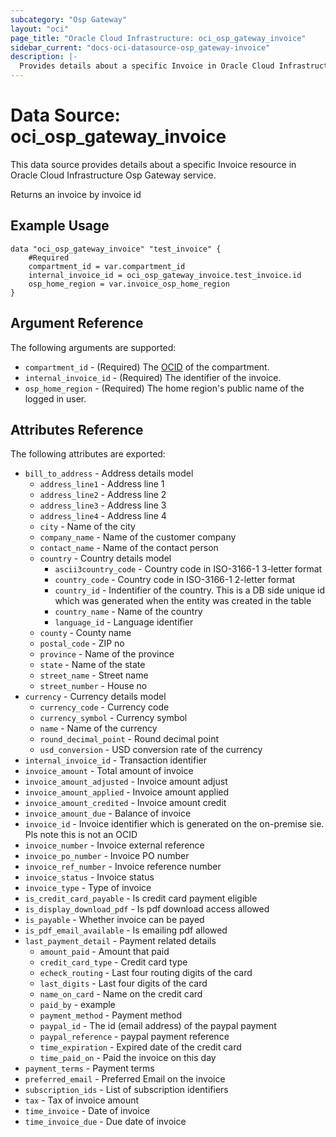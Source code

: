 ```yaml
---
subcategory: "Osp Gateway"
layout: "oci"
page_title: "Oracle Cloud Infrastructure: oci_osp_gateway_invoice"
sidebar_current: "docs-oci-datasource-osp_gateway-invoice"
description: |-
  Provides details about a specific Invoice in Oracle Cloud Infrastructure Osp Gateway service
---
```


# Data Source: oci_osp_gateway_invoice
This data source provides details about a specific Invoice resource in Oracle Cloud Infrastructure Osp Gateway service.

Returns an invoice by invoice id

## Example Usage

```hcl
data "oci_osp_gateway_invoice" "test_invoice" {
	#Required
	compartment_id = var.compartment_id
	internal_invoice_id = oci_osp_gateway_invoice.test_invoice.id
	osp_home_region = var.invoice_osp_home_region
}
```

## Argument Reference

The following arguments are supported:

* `compartment_id` - (Required) The [OCID](https://docs.cloud.oracle.com/iaas/Content/General/Concepts/identifiers.htm) of the compartment. 
* `internal_invoice_id` - (Required) The identifier of the invoice.
* `osp_home_region` - (Required) The home region's public name of the logged in user. 


## Attributes Reference

The following attributes are exported:

* `bill_to_address` - Address details model
	* `address_line1` - Address line 1
	* `address_line2` - Address line 2
	* `address_line3` - Address line 3
	* `address_line4` - Address line 4
	* `city` - Name of the city
	* `company_name` - Name of the customer company
	* `contact_name` - Name of the contact person
	* `country` - Country details model
		* `ascii3country_code` - Country code in ISO-3166-1 3-letter format
		* `country_code` - Country code in ISO-3166-1 2-letter format
		* `country_id` - Indentifier of the country. This is a DB side unique id which was generated when the entity was created in the table
		* `country_name` - Name of the country
		* `language_id` - Language identifier
	* `county` - County name
	* `postal_code` - ZIP no
	* `province` - Name of the province
	* `state` - Name of the state
	* `street_name` - Street name
	* `street_number` - House no
* `currency` - Currency details model
	* `currency_code` - Currency code
	* `currency_symbol` - Currency symbol
	* `name` - Name of the currency
	* `round_decimal_point` - Round decimal point
	* `usd_conversion` - USD conversion rate of the currency
* `internal_invoice_id` - Transaction identifier
* `invoice_amount` - Total amount of invoice
* `invoice_amount_adjusted` - Invoice amount adjust
* `invoice_amount_applied` - Invoice amount applied
* `invoice_amount_credited` - Invoice amount credit
* `invoice_amount_due` - Balance of invoice
* `invoice_id` - Invoice identifier which is generated on the on-premise sie. Pls note this is not an OCID
* `invoice_number` - Invoice external reference
* `invoice_po_number` - Invoice PO number
* `invoice_ref_number` - Invoice reference number
* `invoice_status` - Invoice status
* `invoice_type` - Type of invoice
* `is_credit_card_payable` - Is credit card payment eligible
* `is_display_download_pdf` - Is pdf download access allowed
* `is_payable` - Whether invoice can be payed
* `is_pdf_email_available` - Is emailing pdf allowed
* `last_payment_detail` - Payment related details
	* `amount_paid` - Amount that paid
	* `credit_card_type` - Credit card type
	* `echeck_routing` - Last four routing digits of the card
	* `last_digits` - Last four digits of the card
	* `name_on_card` - Name on the credit card
	* `paid_by` - example
	* `payment_method` - Payment method
	* `paypal_id` - The id (email address) of the paypal payment
	* `paypal_reference` - paypal payment reference
	* `time_expiration` - Expired date of the credit card
	* `time_paid_on` - Paid the invoice on this day
* `payment_terms` - Payment terms
* `preferred_email` - Preferred Email on the invoice
* `subscription_ids` - List of subscription identifiers
* `tax` - Tax of invoice amount
* `time_invoice` - Date of invoice
* `time_invoice_due` - Due date of invoice

